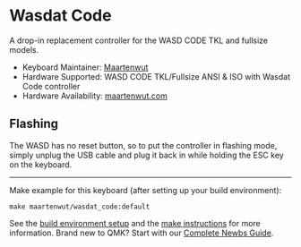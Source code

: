 # Wasdat Code

A drop-in replacement controller for the WASD CODE TKL and fullsize models.

* Keyboard Maintainer: [Maartenwut](https://github.com/Maartenwut)
* Hardware Supported: WASD CODE TKL/Fullsize ANSI & ISO with Wasdat Code controller
* Hardware Availability: [maartenwut.com](https://maartenwut.com/product/wasdat-code/)

## Flashing

The WASD has no reset button, so to put the controller in flashing mode, simply unplug the USB cable and plug it back in while holding the ESC key on the keyboard.

---

Make example for this keyboard (after setting up your build environment):

    make maartenwut/wasdat_code:default

See the [build environment setup](https://docs.qmk.fm/#/getting_started_build_tools) and the [make instructions](https://docs.qmk.fm/#/getting_started_make_guide) for more information. Brand new to QMK? Start with our [Complete Newbs Guide](https://docs.qmk.fm/#/newbs).
